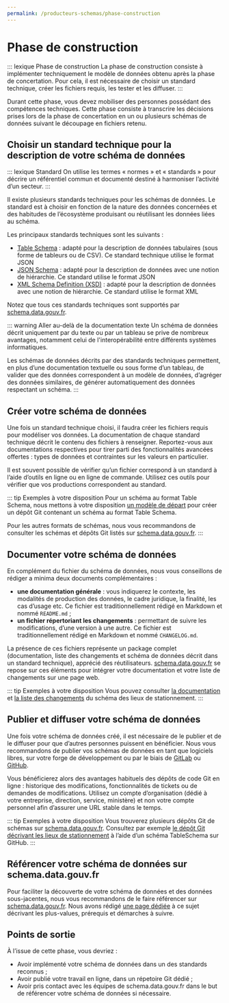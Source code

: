 ```yaml
---
permalink: /producteurs-schemas/phase-construction
---
```


# Phase de construction

::: lexique Phase de construction
La phase de construction consiste à implémenter techniquement le modèle de données obtenu après la phase de concertation. Pour cela, il est nécessaire de choisir un standard technique, créer les fichiers requis, les tester et les diffuser.
:::

Durant cette phase, vous devez mobiliser des personnes possédant des compétences techniques. Cette phase consiste à transcrire les décisions prises lors de la phase de concertation en un ou plusieurs schémas de données suivant le découpage en fichiers retenu.

## Choisir un standard technique pour la description de votre schéma de données

::: lexique Standard
On utilise les termes « normes » et « standards » pour décrire un référentiel commun et documenté destiné à harmoniser l’activité d’un secteur.
:::

Il existe plusieurs standards techniques pour les schémas de données. Le standard est à choisir en fonction de la nature des données concernées et des habitudes de l’écosystème produisant ou réutilisant les données liées au schéma.

Les principaux standards techniques sont les suivants :


- [Table Schema](https://frictionlessdata.io/specs/table-schema/) : adapté pour la description de données tabulaires (sous forme de tableurs ou de CSV). Ce standard technique utilise le format JSON
- [JSON Schema](https://json-schema.org) : adapté pour la description de données avec une notion de hiérarchie. Ce standard utilise le format JSON
- [XML Schema Definition (XSD)](https://www.w3.org/TR/xmlschema11-1/) : adapté pour la description de données avec une notion de hiérarchie. Ce standard utilise le format XML

Notez que tous ces standards techniques sont supportés par [schema.data.gouv.fr](https://schema.data.gouv.fr).

::: warning Aller au-delà de la documentation texte
Un schéma de données décrit uniquement par du texte ou par un tableau se prive de nombreux avantages, notamment celui de l'interopérabilité entre différents systèmes informatiques.

Les schémas de données décrits par des standards techniques permettent, en plus d’une documentation textuelle ou sous forme d’un tableau, de valider que des données correspondent à un modèle de données, d’agréger des données similaires, de générer automatiquement des données respectant un schéma.
:::

## Créer votre schéma de données

Une fois un standard technique choisi, il faudra créer les fichiers requis pour modéliser vos données. La documentation de chaque standard technique décrit le contenu des fichiers à renseigner. Reportez-vous aux documentations respectives pour tirer parti des fonctionnalités avancées offertes : types de données et contraintes sur les valeurs en particulier.

Il est souvent possible de vérifier qu’un fichier correspond à un standard à l’aide d’outils en ligne ou en ligne de commande. Utilisez ces outils pour vérifier que vos productions correspondent au standard.

::: tip Exemples à votre disposition
Pour un schéma au format Table Schema, nous mettons à votre disposition [un modèle de départ](https://github.com/etalab/tableschema-template) pour créer un dépôt Git contenant un schéma au format Table Schema.

Pour les autres formats de schémas, nous vous recommandons de consulter les schémas et dépôts Git listés sur [schema.data.gouv.fr](https://schema.data.gouv.fr).
:::

## Documenter votre schéma de données

En complément du fichier du schéma de données, nous vous conseillons de rédiger a minima deux documents complémentaires :

- **une documentation générale** : vous indiquerez le contexte, les modalités de production des données, le cadre juridique, la finalité, les cas d’usage etc. Ce fichier est traditionnellement rédigé en Markdown et nommé `README.md` ;
- **un fichier répertoriant les changements** : permettant de suivre les modifications, d’une version à une autre. Ce fichier est traditionnellement rédigé en Markdown et nommé `CHANGELOG.md`.

La présence de ces fichiers représente un package complet (documentation, liste des changements et schéma de données décrit dans un standard technique), apprécié des réutilisateurs. [schema.data.gouv.fr](https://schema.data.gouv.fr) se repose sur ces éléments pour intégrer votre documentation et votre liste de changements sur une page web.

::: tip Exemples à votre disposition
Vous pouvez consulter [la documentation](https://github.com/etalab/schema-stationnement/blob/master/README.md) et [la liste des changements](https://github.com/etalab/schema-stationnement/blob/master/CHANGELOG.md) du schéma des lieux de stationnement.
:::


## Publier et diffuser votre schéma de données

Une fois votre schéma de données créé, il est nécessaire de le publier et de le diffuser pour que d’autres personnes puissent en bénéficier. Nous vous recommandons de publier vos schémas de données en tant que logiciels libres, sur votre forge de développement ou par le biais de [GitLab](https://about.gitlab.com) ou [GitHub](https://github.com).

Vous bénéficierez alors des avantages habituels des dépôts de code Git en ligne : historique des modifications, fonctionnalités de tickets ou de demandes de modifications. Utilisez un compte d’organisation (dédié à votre entreprise, direction, service, ministère) et non votre compte personnel afin d’assurer une URL stable dans le temps.

::: tip Exemples à votre disposition
Vous trouverez plusieurs dépôts Git de schémas sur [schema.data.gouv.fr](https://schema.data.gouv.fr). Consultez par exemple [le dépôt Git décrivant les lieux de stationnement](https://github.com/etalab/schema-stationnement) à l’aide d’un schéma TableSchema sur GitHub.
:::

## Référencer votre schéma de données sur schema.data.gouv.fr

Pour faciliter la découverte de votre schéma de données et des données sous-jacentes, nous vous recommandons de le faire référencer sur [schema.data.gouv.fr](https://schema.data.gouv.fr). Nous avons rédigé [une page dédiée](/producteurs-schemas/integration-schema-datagouv) à ce sujet décrivant les plus-values, prérequis et démarches à suivre.

## Points de sortie
À l’issue de cette phase, vous devriez :

- Avoir implémenté votre schéma de données dans un des standards reconnus ;
- Avoir publié votre travail en ligne, dans un répetoire Git dédié ;
- Avoir pris contact avec les équipes de schema.data.gouv.fr dans le but de référencer votre schéma de données si nécessaire.
